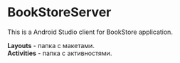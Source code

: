 # BookStoreServer
This is a Android Studio client for BookStore application.

<b>Layouts</b> - папка с макетами. <br>
<b>Activities</b> - папка с активностями. <br>
